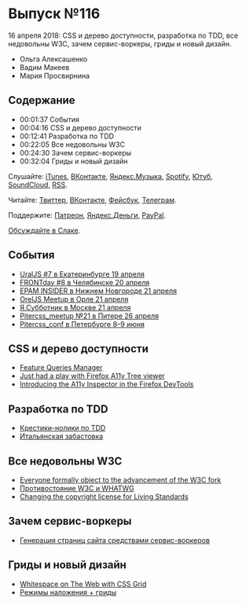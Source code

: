 # Выпуск №116

16 апреля 2018: CSS и дерево доступности, разработка по TDD, все недовольны W3C, зачем сервис-воркеры, гриды и новый дизайн.

- Ольга Алексашенко
- Вадим Макеев
- Мария Просвирнина

## Содержание

- 00:01:37 События
- 00:04:16 CSS и дерево доступности
- 00:12:41 Разработка по TDD
- 00:22:05 Все недовольны W3C
- 00:24:30 Зачем сервис-воркеры
- 00:32:04 Гриды и новый дизайн

Слушайте: [iTunes](https://itunes.apple.com/podcast/id1080500016), [ВКонтакте](https://vk.com/podcasts-32017543), [Яндекс.Музыка](https://music.yandex.ru/album/6245956), [Spotify](https://open.spotify.com/show/3rzAcADjpBpXt73L0epTjV), [Ютуб](https://www.youtube.com/playlist?list=PLMBnwIwFEFHcwuevhsNXkFTcadeX5R1Go), [SoundCloud](https://soundcloud.com/web-standards), [RSS](https://web-standards.ru/podcast/feed/).

Читайте: [Твиттер](https://twitter.com/webstandards_ru), [ВКонтакте](https://vk.com/webstandards_ru), [Фейсбук](https://www.facebook.com/webstandardsru), [Телеграм](https://t.me/webstandards_ru).

Поддержите: [Патреон](https://www.patreon.com/webstandards_ru), [Яндекс.Деньги](https://money.yandex.ru/to/41001119329753), [PayPal](https://www.paypal.me/pepelsbey).

[Обсуждайте в Слаке](http://slack.web-standards.ru/).

## События

- [UralJS #7 в Екатеринбурге 19 апреля](https://uraljs.timepad.ru/event/699986/)
- [FRONTday #8 в Челябинске 20 апреля](https://meetup.house/frontday/)
- [EPAM INSIDER в Нижнем Новгороде 21 апреля](https://events.epam.com/events/insider_nn)
- [OrelJS Meetup в Орле 21 апреля](http://oreljs.ru/)
- [Я.Субботник в Москве 21 апреля](https://events.yandex.ru/events/yasubbotnik/21-Apr-2018/)
- [Pitercss_meetup №21 в Питере 26 апреля](https://pitercss.timepad.ru/event/700532/)
- [Pitercss_conf в Петербурге 8–9 июня](https://pitercss.com/)

## CSS и дерево доступности

- [Feature Queries Manager](https://github.com/ireade/feature-queries-manager)
- [Just had a play with Firefox A11y Tree viewer](https://twitter.com/hdv/status/983439670741749760)
- [Introducing the A11y Inspector in the Firefox DevTools](https://www.marcozehe.de/2018/04/11/introducing-the-accessibility-inspector-in-the-firefox-developer-tools/)

## Разработка по TDD

- [Крестики-нолики по TDD](https://bespoyasov.ru/ttt-tdd/)
- [Итальянская забастовка](https://ru.wikipedia.org/wiki/Итальянская_забастовка)

## Все недовольны W3C

- [Everyone formally object to the advancement of the W3C fork](https://twitter.com/domenic/status/984489226069737472)
- [Противостояние W3C и WHATWG](https://habrahabr.ru/post/353514/)
- [Changing the copyright license for Living Standards](https://blog.whatwg.org/copyright-license-change)

## Зачем сервис-воркеры

- [Генерация страниц сайта средствами сервис-воркеров](https://habrahabr.ru/p/353232/)

## Гриды и новый дизайн

- [Whitespace on The Web with CSS Grid](https://youtu.be/YfIjFeBLhyA)
- [Режимы наложения + гриды](https://medium.com/p/3fbe4b10518f)
